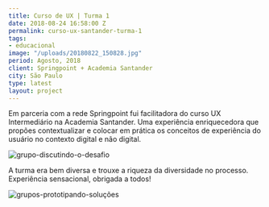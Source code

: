 ```yaml
---
title: Curso de UX | Turma 1
date: 2018-08-24 16:58:00 Z
permalink: curso-ux-santander-turma-1
tags:
- educacional
image: "/uploads/20180822_150828.jpg"
period: Agosto, 2018
client: Springpoint + Academia Santander
city: São Paulo
type: latest
layout: project
---
```


Em parceria com a rede Springpoint fui facilitadora do curso UX Intermediário na Academia Santander. Uma experiência enriquecedora que propões contextualizar e colocar em prática os conceitos de experiência do usuário no contexto digital e não digital.

![grupo-discutindo-o-desafio](/uploads/20180821_124309.jpg)

A turma era bem diversa e trouxe a riqueza da diversidade no processo. Experiência sensacional, obrigada a todos! 

![grupos-prototipando-soluções](/uploads/20180822_121349.jpg)